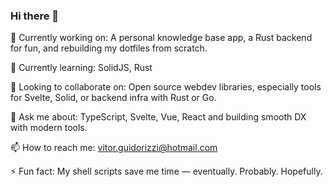 ### Hi there 👋

🔭 Currently working on:
A personal knowledge base app, a Rust backend for fun, and rebuilding my dotfiles from scratch.

🌱 Currently learning: 
SolidJS, Rust

👯 Looking to collaborate on:
Open source webdev libraries, especially tools for Svelte, Solid, or backend infra with Rust or Go.

💬 Ask me about:
TypeScript, Svelte, Vue, React and building smooth DX with modern tools.

📫 How to reach me:
vitor.guidorizzi@hotmail.com

⚡ Fun fact:
My shell scripts save me time — eventually. Probably. Hopefully.
